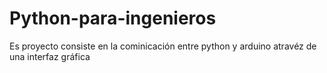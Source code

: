 # Python-para-ingenieros

 Es proyecto consiste en la cominicación entre python y  arduino atravéz de una interfaz gráfica 
